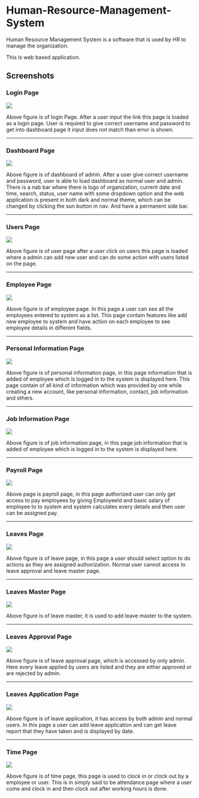 # Human-Resource-Management-System


Human Resource Management System is a software that is used by HR to manage the organization.

This is web based application.

## Screenshots

### Login Page
<img src="https://user-images.githubusercontent.com/78890102/184343868-2eaa0789-53ee-43b2-8b17-417393cec357.png">

Above figure is of login Page. After a user input the link this page is loaded as a login page. User is required to give correct username and password to get into dashboard page it input does not match than error is shown.

---

### Dashboard Page
<img src="https://user-images.githubusercontent.com/78890102/184344200-d5c5083a-a546-40b9-8caa-555ed0e8d225.png">

Above figure is of dashboard of admin. After a user give correct username and password, user is able to load dashboard as normal user and admin. There is a nab bar where there is logo of organization, current date and time, search, status, user name with some dropdown option and the web application is present in both dark and normal theme, which can be changed by clicking the sun button in nav. And have a permanent side bar. 

---

### Users Page
<img src="https://user-images.githubusercontent.com/78890102/184344378-4acf4d9c-f700-4f20-a9bb-6819d07793de.png">

Above figure is of user page after a user click on users this page is loaded where a admin can add new user and can do some action with users listed on the page.

---

### Employee Page
<img src="https://user-images.githubusercontent.com/78890102/184344483-2a069ec9-20e8-4dba-b962-fcf9345f0da6.png">

Above figure is of employee page. In this page a user can see all the employees entered to system as a list. This page contain features like add new employee to system and have action on each employee to see employee details in different fields.

---

### Personal Information Page
<img src="https://user-images.githubusercontent.com/78890102/184344671-1ded36bd-a370-4c4d-acce-3efd2331f5ff.png">

Above figure is of personal information page, in this page information that is added of employee which is logged in to the system is displayed here. This page contain of all kind of information which was provided by one while creating a new account, like personal information, contact, job information and others.

---

### Job Information Page
<img src="https://user-images.githubusercontent.com/78890102/184344843-c78914a4-2c38-4b92-8b98-3416664012b4.png">

Above figure is of job information page, in this page job information that is added of employee which is logged in to the system is displayed here.

---

### Payroll Page
<img src="https://user-images.githubusercontent.com/78890102/184345014-b65be22f-7c87-4bb6-897a-8e702d0e898f.png">

Above page is payroll page, in this page authorized user can only get access to pay employees by giving EmployeeId and basic salary of employee to to system and system calculates every details and then user can be assigned pay.

---

### Leaves Page
<img src="https://user-images.githubusercontent.com/78890102/184345159-3b51bbe7-5a18-497a-baaf-aec4ecfd7775.png">

Above figure is of leave page, in this page a user should select option to do actions as they are assigned authorization. Normal user cannot access to leave approval and leave master page.

---

### Leaves Master Page
<img src="https://user-images.githubusercontent.com/78890102/184345352-7a7ae65d-656d-4ac3-bcfa-b341f067c86a.png">

Above figure is of leave master, it is used to add leave master to the system.

---

### Leaves Approval Page
<img src="https://user-images.githubusercontent.com/78890102/184345481-7277d435-59d2-4393-8b3f-6ea91bcb9259.png">

Above figure is of leave approval page, which is accessed by only admin. Here every leave applied by users are listed and they are either approved or are rejected by admin.

---

### Leaves Application Page
<img src="https://user-images.githubusercontent.com/78890102/184345683-aa3d8cbb-d006-4b04-8e55-7fbe0e2ed306.png">

Above figure is of leave application, it has access by both admin and normal users. In this page a user can add leave application and can get leave report that they have taken and is displayed by date.

---

### Time Page
<img src="https://user-images.githubusercontent.com/78890102/184345859-d01c87ba-16d8-401b-b081-683561f56a94.png">

Above figure is of time page, this page is used to clock in or clock out by a employee or user. This is in simply said to be attendance page where a user come and clock in and then clock out after working hours is done.







